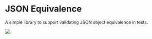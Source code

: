 # JSON Equivalence

A simple library to support validating JSON object equivalence in tests.

![](https://github.com/JeremiahSanders/json-equivalence/workflows/Build/badge.svg)
